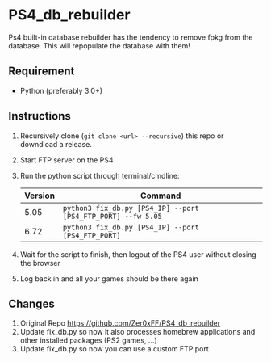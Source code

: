 # PS4_db_rebuilder

Ps4 built-in database rebuilder has the tendency to remove fpkg from the database. This will repopulate the database with them!

## Requirement

- Python (preferably 3.0+)

## Instructions

1) Recursively clone (`git clone <url> --recursive`)  this repo or downdload a release.
2) Start FTP server on the PS4
3) Run the python script through terminal/cmdline:
	
	| Version | Command |
	|--|--|
	| 5.05 | `python3 fix_db.py [PS4_IP] --port [PS4_FTP_PORT] --fw 5.05` |
	| 6.72 | `python3 fix_db.py [PS4_IP] --port [PS4_FTP_PORT]` |

4) Wait for the script to finish, then logout of the PS4 user without closing the browser

5) Log back in and all your games should be there again

## Changes

1) Original Repo https://github.com/Zer0xFF/PS4_db_rebuilder
2) Update fix_db.py so now it also processes homebrew applications and other installed packages (PS2 games, ...)
3) Update fix_db.py so now you can use a custom FTP port


